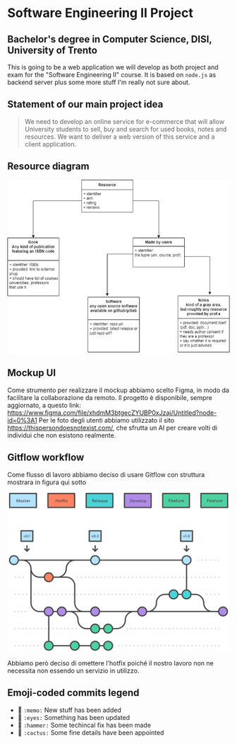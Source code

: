 # Software Engineering II Project
## Bachelor's degree in Computer Science, DISI, University of Trento
This is going to be a web application we will develop as both project and exam for the "Software Engineering II" course. It is based on `node.js` as backend server plus some more stuff I'm really not sure about.

## Statement of our main project idea
> We need to develop an online service for e-commerce that will allow University students to sell, buy and search for used books, notes and resources. We want to deliver a web	version of this service and a client application.

## Resource diagram
![resource-diagram](./img/resource-diagram.png)


## Mockup UI
Come strumento per realizzare il mockup abbiamo scelto Figma, in modo da facilitare la collaborazione da remoto. Il progetto è disponibile, sempre aggiornato,  a questo link: https://www.figma.com/file/xhdmM3btgecZYUBP0xJzaj/Untitled?node-id=0%3A1
Per le foto degli utenti abbiamo utilizzato il sito https://thispersondoesnotexist.com/, che sfrutta un AI per creare volti di individui che non esistono realmente.

## Gitflow workflow 
Come flusso di lavoro abbiamo deciso di usare Gitflow con struttura mostrara in figura qui sotto


![GitWorkflow](./img/gitFlow.png)


Abbiamo però deciso di omettere l'hotfix poiché il nostro lavoro non ne necessita non essendo un servizio in utilizzo.

## Emoji-coded commits legend
- 📝 `:memo:` New stuff has been added
- 👀 `:eyes:` Something has been updated
- 🔨 `:hammer:` Some techincal fix has been made
- 🌵 `:cactus:` Some fine details have been appointed
